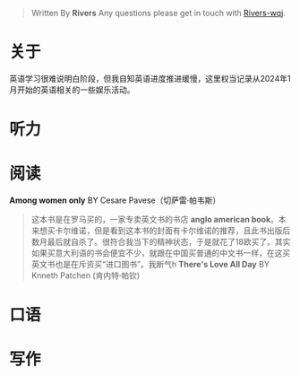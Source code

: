 

> Written By **Rivers**
> Any questions please get in touch with  [Rivers-wqj](https://rivers-wqj.github.io/).
# 关于
英语学习很难说明白阶段，但我自知英语进度推进缓慢，这里权当记录从2024年1月开始的英语相关的一些娱乐活动。
# 听力
# 阅读
**Among women only** BY Cesare Pavese（切萨雷·帕韦斯）
> 这本书是在罗马买的，一家专卖英文书的书店 **anglo american book**。本来想买卡尔维诺，但是看到这本书的封面有卡尔维诺的推荐，且此书出版后数月最后就自杀了。很符合我当下的精神状态，于是就花了18欧买了。其实如果买意大利语的书会便宜不少，就跟在中国买普通的中文书一样，在这买英文书也是在斥资买“进口图书”。我断气h
**There's Love All Day**  BY Knneth Patchen (肯内特·帕钦)

# 口语
# 写作

<!--stackedit_data:
eyJoaXN0b3J5IjpbODA0ODIyOTc5LDE4OTk0MDQ4NjMsLTcyNz
AzNDE0MiwtNzk4MjE3MjQxXX0=
-->
